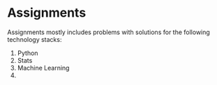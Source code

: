 # Assignments
Assignments mostly includes problems with solutions for the following technology stacks:
1. Python
2. Stats
3. Machine Learning
4. 
